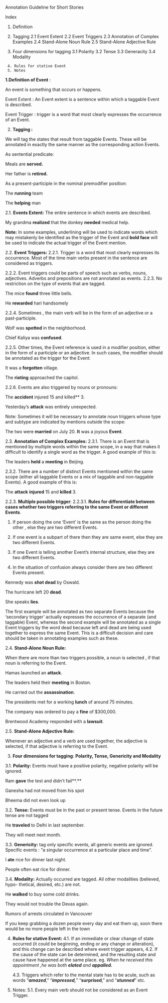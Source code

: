 ﻿Annotation Guideline for Short Stories


Index

 1.	Definition
 2.	Tagging
		2.1 Event Extent 
		2.2 Event Triggers
	    2.3 Annotation of Complex Examples
	    2.4 Stand-Alone Noun Rule
	    2.5 Stand-Alone Adjective Rule
    
   3.	Four dimensions for tagging
	    3.1 Polarity
	    3.2 Tense
	    3.3 Generacity
	    3.4 Modality
	  
	 4.	Rules for stative Event
	 5.	Notes

**1.Definition of Event** :

An event is something that occurs or happens.

Event Extent : An Event extent is a sentence within which a taggable Event is described.

Event Trigger :  trigger is a word that most clearly expresses the occurrence of an Event.

2. **Tagging :**

We will tag the states that result from taggable Events. These will be annotated in exactly the same manner as the corresponding action Events.

As sentential predicate:

Meals are **served.**

Her father is **retired.**



As a present-participle in the nominal premodifier position:

The **running** team

The **helping** man

2.1. **Events Extent:** The entire sentence in which events are described.


My grandma **realized** that the donkey **needed** medical help.

**Note:** In some examples, underlining will be used to indicate words which may mistakenly be identified as the trigger of the Event and **bold face** will be used to indicate the actual trigger of the Event mention.

2.2. **Event Triggers:** 
   2.2.1. Trigger is a word that most clearly expresses its occurrence. Most of the time main verbs present in the sentence are considered as triggers.

2.2.2. Event triggers could be parts of speech such as verbs, nouns, adjectives. Adverbs and prepositions are not annotated as events.
2.2.3. No restriction on the type of events that are tagged. 

The mice **found** three little bells.

He **rewarded** hari handsomely

2.2.4. Sometimes , the main verb will be in the form of an adjective or a past-participle.

Wolf was **spotted** in the neighborhood.

Chief Kaliya was **confused**.

2.2.5. Other times,  the Event reference is used in a modifier position, either in the form of a participle or an adjective. In such cases, the modifier should be annotated as the trigger for the Event:

It was a **forgotten** village. 

The **rioting** approached the capitol.


2.2.6. Events are also triggered by nouns or pronouns:

The **accident** injured 15 and killed** 3.

Yesterday’s **attack** was entirely unexpected.

Note: Sometimes it will be necessary to annotate noun triggers whose type and subtype are indicated by mentions outside the scope:

The two were **married** on July 20. **It** was a joyous **Event**.






2.3. **Annotation of Complex Examples:**
   2.3.1. There is an Event that is mentioned by multiple words within the same scope, in a way that makes it difficult to identify a single word as the trigger. A good example of this is:

The leaders **held** a **meeting** in Beijing.

2.3.2. There are a number of distinct Events mentioned within the same scope (either all taggable Events or a mix of taggable and non-taggable Events). A good example of this is:

The **attack** **injured** 15 and **killed** 3.


2.2.3. **Multiple possible trigger**:
   2.2.3.1. **Rules for differentiate between cases whether two triggers referring to the same Event or different Events**.

1. If person doing the one ‘Event’ is the same as the person doing the other , else they are two different Events.
1. If one event is a subpart of there then they are same event, else they are two different Events.


1. If one Event is telling another Event’s internal structure, else they are two different Events.
1. In the situation of confusion always consider there are two different Events present.



Kennedy was **shot dead** by Oswald. 

The hurricane left 20 **dead**.


She speaks **lies**.



The first example will be annotated as two separate Events because the ‘secondary trigger’ actually expresses the occurrence of a separate (and taggable) Event, whereas the second example will be annotated as a single Event triggers by the word dead because left and dead are being used together to express the same Event. This is a difficult decision and care should be taken in annotating examples such as these.





2.4. **Stand-Alone Noun Rule:**

When there are more than two triggers possible, a noun is selected , if that noun is referring to the Event.

Hamas launched an **attack**.

The leaders held their **meeting** in Boston.

He carried out the **assassination**.

The presidents met for a working **lunch** of around 75 minutes.

The company was ordered to pay a **fine** of $300,000.

Brentwood Academy responded with a **lawsuit**.




2.5. **Stand-Alone Adjective Rule:**

Whenever an adjective and a verb are used together, the adjective is selected, if that adjective is referring to the Event.




3. **Four dimensions for tagging**: **Polarity, Tense, Genericity and Modality**

3.1. **Polarity:** Events must have a positive polarity, negative polarity will be ignored. 

Ram **gave** the test and didn’t fail**.**

Ganesha had not moved from his spot

Bheema did not even look up

3.2. **Tense:** Events must be in the past or present tense. Events in the future tense are not tagged

He **traveled** to Delhi in last september.

They will meet next month.

3.3. **Genericity:** tag only specific events, all generic events are ignored. Specific events  : “a singular occurrence at a particular place and time”.

I **ate** rice for dinner last night. 

People often eat rice for dinner.

3.4. **Modality:** Actually occurred are tagged. All other modalities (believed, hypo- thetical, desired, etc.) are not.

He  **walked**  to  buy  some  cold  drinks.

They would not trouble the Devas again.

Rumors of arrests circulated in Vancouver

If you keep grabbing a dozen people every day and eat them up, soon there would be no more people left in the town

4. **Rules for stative Event:**
   4.1. If an immediate or clear change of state occurred (it could  be beginning, ending or any change or alteration), and this change can be described where event trigger appears,
   4.2. If the cause of the state can be determined, and the resulting state and cause have happened at the same place.
      eg. *When he received this appointment ,he was both **elated** and **appalled.*** 

   4.3. Triggers which refer to the mental state has to be acute, such as words “***amazed***,” “***impressed,***” “**surprised**,” and “***stunned***” etc.

5. Notes:
   5.1. Every main verb should not be considered as an Event Trigger.

